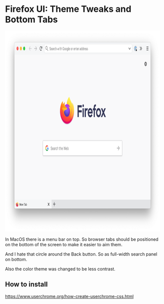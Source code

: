 # Firefox UI: Theme Tweaks and Bottom Tabs

<img src="screenshot.png" width="936" height="651">

In MacOS there is a menu bar on top. So browser tabs should be positioned on the bottom of the screen to make it easier to aim them.

And I hate that circle around the Back button. So as full-width search panel on bottom.

Also the color theme was changed to be less contrast.

## How to install

https://www.userchrome.org/how-create-userchrome-css.html

